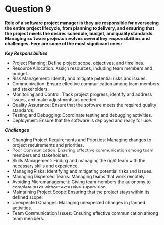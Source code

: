 # Question 9
**Role of a software project  manager is they are responsible for overseeing the entire project lifecycle, from planning to delivery, and ensuring that the project meets the desired schedule, budget, and quality standards.**  
**Managing software projects involves several key responsibilities and challenges. Here are some of the most significant ones:**  

<em><b>Key Responsibilities</b></em>
  - Project Planning: Define project scope, objectives, and timelines.
  - Resource Allocation: Assign resources, including team members and budget.
  - Risk Management: Identify and mitigate potential risks and issues.
  - Communication: Ensure effective communication among team members and stakeholders.
  - Monitoring and Control: Track project progress, identify and address issues, and make adjustments as needed.
  - Quality Assurance: Ensure that the software meets the required quality standards.
  - Testing and Debugging: Coordinate testing and debugging activities.
  - Deployment: Ensure that the software is deployed and ready for use.

<em><b>Challenges</b></em>
  - Changing Project Requirements and Priorities: Managing changes to project requirements and priorities.
  - Poor Communication: Ensuring effective communication among team members and stakeholders.
  - Skills Management: Finding and managing the right team with the necessary skills and experience.
  - Managing Risks: Identifying and mitigating potential risks and issues.
  - Managing Dispersed Teams: Managing teams that work remotely.
  - Avoiding Micromanagement: Giving team members the autonomy to complete tasks without excessive supervision.
  - Maintaining Project Scope: Ensuring that the project stays within its defined scope.
  - Unexpected Changes: Managing unexpected changes in planned activities.
  - Team Communication Issues: Ensuring effective communication among team members.
